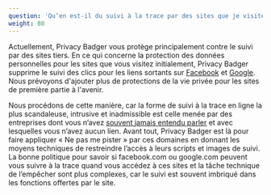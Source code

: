 ```yaml
---
question: 'Qu’en est-il du suivi à la trace par des sites que je visite volontairement tels que google.com ou facebook.com ?'
weight: 80
---
```


Actuellement, Privacy Badger vous protège principalement contre le suivi par des sites tiers. En ce qui concerne la protection des données personnelles pour les sites que vous visitez initialement, Privacy Badger supprime le suivi des clics pour les liens sortants sur [Facebook](https://www.eff.org/deeplinks/2018/05/privacy-badger-rolls-out-new-ways-fight-facebook-tracking) et [Google](https://www.eff.org/deeplinks/2018/10/privacy-badger-now-fights-more-sneaky-google-tracking). Nous prévoyons d'ajouter plus de protections de la vie privée pour les sites de première partie à l'avenir.

Nous procédons de cette manière, car la forme de suivi à la trace en ligne la plus scandaleuse, intrusive et inadmissible est celle menée par des entreprises dont vous n’avez [souvent jamais entendu parler](https://lumapartners.com/content/lumascapes/display-ad-tech-lumascape/) et avec lesquelles vous n’avez aucun lien. Avant tout, Privacy Badger est là pour faire appliquer « Ne pas me pister » par ces domaines en donnant les moyens techniques de restreindre l’accès à leurs scripts et images de suivi. La bonne politique pour savoir si facebook.com ou google.com peuvent vous suivre à la trace quand vous accédez à ces sites et la tâche technique de l’empêcher sont plus complexes, car le suivi est souvent imbriqué dans les fonctions offertes par le site.
